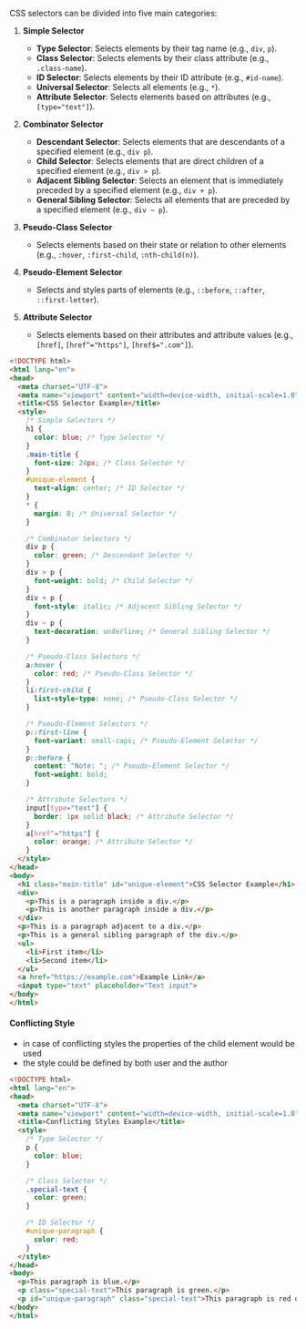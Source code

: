 CSS selectors can be divided into five main categories:

1. **Simple Selector**
   - **Type Selector**: Selects elements by their tag name (e.g., `div`, `p`).
   - **Class Selector**: Selects elements by their class attribute (e.g., `.class-name`).
   - **ID Selector**: Selects elements by their ID attribute (e.g., `#id-name`).
   - **Universal Selector**: Selects all elements (e.g., `*`).
   - **Attribute Selector**: Selects elements based on attributes (e.g., `[type="text"]`).

2. **Combinator Selector**
   - **Descendant Selector**: Selects elements that are descendants of a specified element (e.g., `div p`).
   - **Child Selector**: Selects elements that are direct children of a specified element (e.g., `div > p`).
   - **Adjacent Sibling Selector**: Selects an element that is immediately preceded by a specified element (e.g., `div + p`).
   - **General Sibling Selector**: Selects all elements that are preceded by a specified element (e.g., `div ~ p`).

3. **Pseudo-Class Selector**
   - Selects elements based on their state or relation to other elements (e.g., `:hover`, `:first-child`, `:nth-child(n)`).

4. **Pseudo-Element Selector**
   - Selects and styles parts of elements (e.g., `::before`, `::after`, `::first-letter`).

5. **Attribute Selector**
   - Selects elements based on their attributes and attribute values (e.g., `[href]`, `[href^="https"]`, `[href$=".com"]`).
````html
<!DOCTYPE html>
<html lang="en">
<head>
  <meta charset="UTF-8">
  <meta name="viewport" content="width=device-width, initial-scale=1.0">
  <title>CSS Selector Example</title>
  <style>
    /* Simple Selectors */
    h1 {
      color: blue; /* Type Selector */
    }
    .main-title {
      font-size: 24px; /* Class Selector */
    }
    #unique-element {
      text-align: center; /* ID Selector */
    }
    * {
      margin: 0; /* Universal Selector */
    }

    /* Combinator Selectors */
    div p {
      color: green; /* Descendant Selector */
    }
    div > p {
      font-weight: bold; /* Child Selector */
    }
    div + p {
      font-style: italic; /* Adjacent Sibling Selector */
    }
    div ~ p {
      text-decoration: underline; /* General Sibling Selector */
    }

    /* Pseudo-Class Selectors */
    a:hover {
      color: red; /* Pseudo-Class Selector */
    }
    li:first-child {
      list-style-type: none; /* Pseudo-Class Selector */
    }

    /* Pseudo-Element Selectors */
    p::first-line {
      font-variant: small-caps; /* Pseudo-Element Selector */
    }
    p::before {
      content: "Note: "; /* Pseudo-Element Selector */
      font-weight: bold;
    }

    /* Attribute Selectors */
    input[type="text"] {
      border: 1px solid black; /* Attribute Selector */
    }
    a[href^="https"] {
      color: orange; /* Attribute Selector */
    }
  </style>
</head>
<body>
  <h1 class="main-title" id="unique-element">CSS Selector Example</h1>
  <div>
    <p>This is a paragraph inside a div.</p>
    <p>This is another paragraph inside a div.</p>
  </div>
  <p>This is a paragraph adjacent to a div.</p>
  <p>This is a general sibling paragraph of the div.</p>
  <ul>
    <li>First item</li>
    <li>Second item</li>
  </ul>
  <a href="https://example.com">Example Link</a>
  <input type="text" placeholder="Text input">
</body>
</html>

````

#### Conflicting Style
- in case of conflicting styles the properties of the child element would be used 
- the style could be defined by both user and the author

```html
<!DOCTYPE html>
<html lang="en">
<head>
  <meta charset="UTF-8">
  <meta name="viewport" content="width=device-width, initial-scale=1.0">
  <title>Conflicting Styles Example</title>
  <style>
    /* Type Selector */
    p {
      color: blue;
    }

    /* Class Selector */
    .special-text {
      color: green;
    }

    /* ID Selector */
    #unique-paragraph {
      color: red;
    }
  </style>
</head>
<body>
  <p>This paragraph is blue.</p>
  <p class="special-text">This paragraph is green.</p>
  <p id="unique-paragraph" class="special-text">This paragraph is red due to the ID selector taking precedence.</p>
</body>
</html>

```

